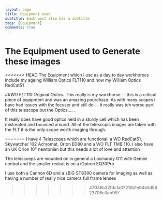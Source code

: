 ```yaml
---
layout: page
title: Equipment used
subtitle: Each post also has a subtitle
tags: [Equipment]
comments: true
---
```

# The Equipment used to Generate these images

<<<<<<< HEAD
The Equipment which I use as a day to day workhorses include my ageing William Optics FLT110 and now my William Optics RedCat51

##_WO FLT110 Original Optics._
This really is my workhorse -- this is a critical piece of equipment and was an amazing pourchase. As with many scopes i have had issues with the focuser and still do -- it really was teh worse part of this telescope but the Optics......

It really does have good optics held in a sturdy cell which has been mistreated and bounced around. All of the telescopic images are taken with the FLT it is the only scope worth imaging through.

=======
I have 4 Telescopes which are functional. a WO RedCat51, Skywatcher 102 Achromat, Orion ED80 and a WO FLT TMB 110. I also have an UK Orion 10" newtonian but this needs a lot of love and attention 

The telescoeps are mounted on in general a Losmandy G11 with Gemini control and the smaller redcat is on a iOptron EQ30Pro

I use both a Cannon 6D and a sBIG ST8300 camera for imaging as well as having a number of really nice camera full frame lenses
>>>>>>> 47036b32fdc1a07210b1e94b5d5923706c0ab997
